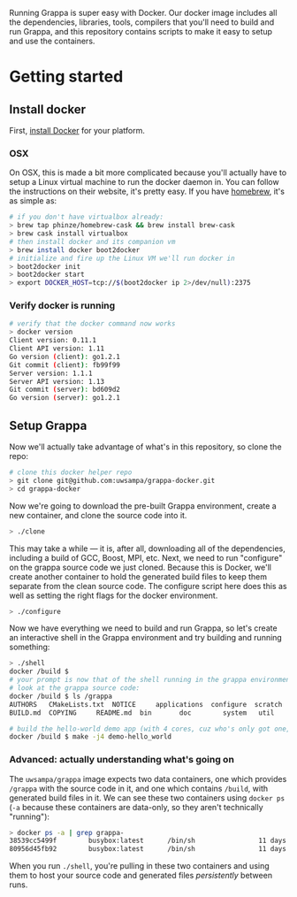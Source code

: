 Running Grappa is super easy with Docker. Our docker image includes all the dependencies, libraries, tools, compilers that you'll need to build and run Grappa, and this repository contains scripts to make it easy to setup and use the containers.

# Getting started

## Install docker
First, [install Docker](https://docs.docker.com/installation) for your platform.

### OSX
On OSX, this is made a bit more complicated because you'll actually have to setup a Linux virtual machine to run the docker daemon in. You can follow the instructions on their website, it's pretty easy. If you have [homebrew](http://brew.sh), it's as simple as:

~~~ bash
# if you don't have virtualbox already:
> brew tap phinze/homebrew-cask && brew install brew-cask
> brew cask install virtualbox
# then install docker and its companion vm
> brew install docker boot2docker
# initialize and fire up the Linux VM we'll run docker in
> boot2docker init
> boot2docker start
> export DOCKER_HOST=tcp://$(boot2docker ip 2>/dev/null):2375
~~~

### Verify docker is running

~~~ bash
# verify that the docker command now works
> docker version
Client version: 0.11.1
Client API version: 1.11
Go version (client): go1.2.1
Git commit (client): fb99f99
Server version: 1.1.1
Server API version: 1.13
Git commit (server): bd609d2
Go version (server): go1.2.1
~~~

## Setup Grappa

Now we'll actually take advantage of what's in this repository, so clone the repo:

~~~ bash
# clone this docker helper repo
> git clone git@github.com:uwsampa/grappa-docker.git
> cd grappa-docker
~~~

Now we're going to download the pre-built Grappa environment, create a new container, and clone the source code into it.

~~~ bash
> ./clone
~~~

This may take a while — it is, after all, downloading all of the dependencies, including a build of GCC, Boost, MPI, etc. Next, we need to run "configure" on the grappa source code we just cloned. Because this is Docker, we'll create another container to hold the generated build files to keep them separate from the clean source code. The configure script here does this as well as setting the right flags for the docker environment.

~~~ bash
> ./configure
~~~

Now we have everything we need to build and run Grappa, so let's create an interactive shell in the Grappa environment and try building and running something:

~~~ bash
> ./shell
docker /build $
# your prompt is now that of the shell running in the grappa environment
# look at the grappa source code:
docker /build $ ls /grappa
AUTHORS   CMakeLists.txt  NOTICE     applications  configure  scratch  third-party
BUILD.md  COPYING	  README.md  bin	   doc	      system   util

# build the hello-world demo app (with 4 cores, cuz who's only got one, right?)
docker /build $ make -j4 demo-hello_world


~~~


### Advanced: actually understanding what's going on

The `uwsampa/grappa` image expects two data containers, one which provides `/grappa` with the source code in it, and one which contains `/build`, with generated build files in it. We can see these two containers using `docker ps` (`-a` because these containers are data-only, so they aren't technically "running"):

~~~ bash
> docker ps -a | grep grappa-
38539cc5499f        busybox:latest      /bin/sh                11 days ago         Exited (0) 40 minutes ago                            grappa-build
80956d45fb92        busybox:latest      /bin/sh                11 days ago         Exited (0) 10 hours ago                              grappa-src
~~~


When you run `./shell`, you're pulling in these two containers and using them to host your source code and generated files *persistently* between runs.

